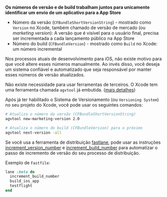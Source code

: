 **Os números de versão e de build trabalham juntos para unicamente identificar um envio de um aplicativo para a App Store**

- Número da versão (`CFBundleShortVersionString`) - mostrado como `Version` no Xcode, também chamado de versão de mercado (ou _marketing version_): A versão que é visível para o usuário final, precisa ser incrementada a cada lançamento público na App Store
- Número do build (`CFBundleVersion`) - mostrado como `Build` no Xcode: um número incremental

Nos processos atuais de desenvolvimento para iOS, não existe motivo para que você altere esses números manualmente. Ao invés disso, você deseja um sistema confiável e automatizado que seja responsável por manter esses números de versão atualizados.

Não existe necessidade para usar ferramentas de terceiros. O Xcode tem uma ferramenta chamada `agvtool` já embutida. ([mais detalhes](https://developer.apple.com/library/content/qa/qa1827/_index.html))

Após já ter habilitado o Sistema de Versionamento (ou `Versioning System`) no seu projeto do Xcode, você pode usar os seguintes comandos:

```sh
# Atualiza o número da versão (CFBundleShortVersionString)
agvtool new-marketing-version 2.0

# Atualiza o número do build (CFBundleVersion) para o próximo
agvtool next-version -all
```

Se você usa a ferramenta de distribuição [fastlane](https://fastlane.tools), pode usar as instruções [increment_version_number](https://docs.fastlane.tools/actions/increment_version_number/) e [increment_build_number](https://docs.fastlane.tools/actions/increment_build_number/) para automatizar o passo de incremento de versão do seu processo de distribuição.

Exemplo de `Fastfile`:

```ruby
lane :beta do
  increment_build_number
  build_ios_app
  testflight
end
```
